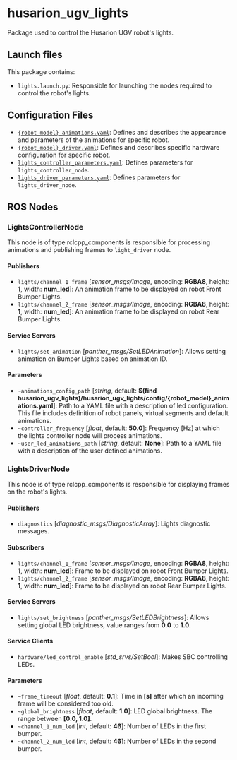 # husarion_ugv_lights

Package used to control the Husarion UGV robot's lights.

## Launch files

This package contains:

- `lights.launch.py`: Responsible for launching the nodes required to control the robot's lights.

## Configuration Files

- [`{robot_model}_animations.yaml`](./config): Defines and describes the appearance and parameters of the animations for specific robot.
- [`{robot_model}_driver.yaml`](./config): Defines and describes specific hardware configuration for specific robot.
- [`lights_controller_parameters.yaml`](./config/lights_controller_parameters.yaml): Defines parameters for `lights_controller_node`.
- [`lights_driver_parameters.yaml`](./config/lights_driver_parameters.yaml): Defines parameters for `lights_driver_node`.

## ROS Nodes

### LightsControllerNode

This node is of type rclcpp_components is responsible for processing animations and publishing frames to `light_driver` node.

#### Publishers

- `lights/channel_1_frame` [*sensor_msgs/Image*, encoding: **RGBA8**, height: **1**, width: **num_led**]: An animation frame to be displayed on robot Front Bumper Lights.
- `lights/channel_2_frame` [*sensor_msgs/Image*, encoding: **RGBA8**, height: **1**, width: **num_led**]: An animation frame to be displayed on robot Rear Bumper Lights.

#### Service Servers

- `lights/set_animation` [*panther_msgs/SetLEDAnimation*]: Allows setting animation on Bumper Lights based on animation ID.

#### Parameters

- `~animations_config_path` [*string*, default: **$(find husarion_ugv_lights)/husarion_ugv_lights/config/{robot_model}_animations.yaml**]: Path to a YAML file with a description of led configuration. This file includes definition of robot panels, virtual segments and default animations.
- `~controller_frequency` [*float*, default: **50.0**]: Frequency [Hz] at which the lights controller node will process animations.
- `~user_led_animations_path` [*string*, default: **None**]: Path to a YAML file with a description of the user defined animations.

### LightsDriverNode

This node is of type rclcpp_components is responsible for displaying frames on the robot's lights.

#### Publishers

- `diagnostics` [*diagnostic_msgs/DiagnosticArray*]: Lights diagnostic messages.

#### Subscribers

- `lights/channel_1_frame` [*sensor_msgs/Image*, encoding: **RGBA8**, height: **1**, width: **num_led**]: Frame to be displayed on robot Front Bumper Lights.
- `lights/channel_2_frame` [*sensor_msgs/Image*, encoding: **RGBA8**, height: **1**, width: **num_led**]: Frame to be displayed on robot Rear Bumper Lights.

#### Service Servers

- `lights/set_brightness` [*panther_msgs/SetLEDBrightness*]: Allows setting global LED brightness, value ranges from **0.0** to **1.0**.

#### Service Clients

- `hardware/led_control_enable` [*std_srvs/SetBool*]: Makes SBC controlling LEDs.

#### Parameters

- `~frame_timeout` [*float*, default: **0.1**]: Time in **[s]** after which an incoming frame will be considered too old.
- `~global_brightness` [*float*, default: **1.0**]: LED global brightness. The range between **[0.0, 1.0]**.
- `~channel_1_num_led` [*int*, default: **46**]: Number of LEDs in the first bumper.
- `~channel_2_num_led` [*int*, default: **46**]: Number of LEDs in the second bumper.
